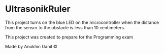 # UltrasonikRuler

This project turns on the blue LED on the microcontroller when the distance from the sensor to the obstacle is less than 10 centimeters.

This project was created to prepare for the Programming exam

Made by Anokhin Danil ©
